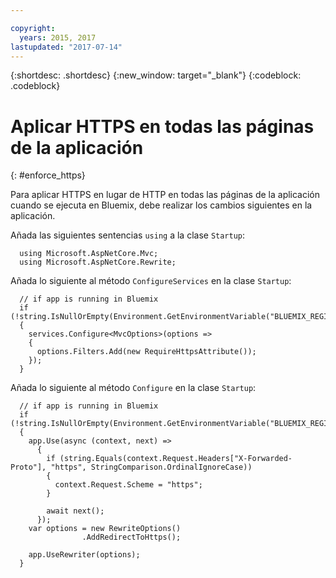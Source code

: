 ```yaml
---

copyright:
  years: 2015, 2017
lastupdated: "2017-07-14"
---
```


{:shortdesc: .shortdesc}
{:new_window: target="_blank"}
{:codeblock: .codeblock}

# Aplicar HTTPS en todas las páginas de la aplicación
{: #enforce_https}

Para aplicar HTTPS en lugar de HTTP en todas las páginas de la aplicación cuando se ejecuta en Bluemix, debe realizar los cambios siguientes en la aplicación.

Añada las siguientes sentencias `using` a la clase `Startup`:

```
  using Microsoft.AspNetCore.Mvc;
  using Microsoft.AspNetCore.Rewrite;
```

Añada lo siguiente al método `ConfigureServices` en la clase `Startup`:

```
  // if app is running in Bluemix
  if (!string.IsNullOrEmpty(Environment.GetEnvironmentVariable("BLUEMIX_REGION")))
  {
    services.Configure<MvcOptions>(options =>
    {
      options.Filters.Add(new RequireHttpsAttribute());
    });
  }
```

Añada lo siguiente al método `Configure` en la clase `Startup`:

```
  // if app is running in Bluemix
  if (!string.IsNullOrEmpty(Environment.GetEnvironmentVariable("BLUEMIX_REGION")))
  {
    app.Use(async (context, next) =>
      {
        if (string.Equals(context.Request.Headers["X-Forwarded-Proto"], "https", StringComparison.OrdinalIgnoreCase))
        {
          context.Request.Scheme = "https";
        }

        await next();
      });
    var options = new RewriteOptions()
                .AddRedirectToHttps();

    app.UseRewriter(options);
  }
```
